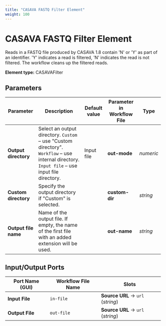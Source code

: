 ```yaml
---
title: "CASAVA FASTQ Filter Element"
weight: 100
---
```


# CASAVA FASTQ Filter Element

Reads in a FASTQ file produced by CASAVA 1.8 contain 'N' or 'Y' as part of an identifier.
'Y' indicates a read is filtered, 'N' indicates the read is not filtered. The workflow cleans up the filtered reads.

**Element type:** CASAVAFilter

## Parameters

| Parameter            | Description                                                                                                                                  | Default value | Parameter in Workflow File | Type      |
|----------------------|----------------------------------------------------------------------------------------------------------------------------------------------|---------------|----------------------------|-----------|
| **Output directory** | Select an output directory. `Custom` – use "Custom directory". `Workflow` – use internal directory. `Input file` – use input file directory. | Input file    | **out-mode**               | _numeric_ |
| **Custom directory** | Specify the output directory if "Custom" is selected.                                                                                        |               | **custom-dir**             | _string_  |
| **Output file name** | Name of the output file. If empty, the name of the first file with an added extension will be used.                                          |               | **out-name**               | _string_  |

## Input/Output Ports

| Port Name (GUI) | Workflow File Name | Slots                             |
|-----------------|--------------------|-----------------------------------|
| **Input File**  | `in-file`          | **Source URL** → `url` (_string_) |
| **Output File** | `out-file`         | **Source URL** → `url` (_string_) |
